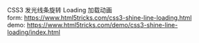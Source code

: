 CSS3 发光线条旋转 Loading 加载动画  
form: https://www.html5tricks.com/css3-shine-line-loading.html  
demo: https://www.html5tricks.com/demo/css3-shine-line-loading/index.html
